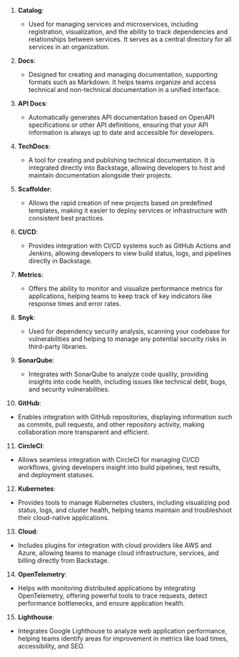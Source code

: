 1. **Catalog**:  
   - Used for managing services and microservices, including registration, visualization, and the ability to track dependencies and relationships between services. It serves as a central directory for all services in an organization.

2. **Docs**:  
   - Designed for creating and managing documentation, supporting formats such as Markdown. It helps teams organize and access technical and non-technical documentation in a unified interface.

3. **API Docs**:  
   - Automatically generates API documentation based on OpenAPI specifications or other API definitions, ensuring that your API information is always up to date and accessible for developers.

4. **TechDocs**:  
   - A tool for creating and publishing technical documentation. It is integrated directly into Backstage, allowing developers to host and maintain documentation alongside their projects.

5. **Scaffolder**:  
   - Allows the rapid creation of new projects based on predefined templates, making it easier to deploy services or infrastructure with consistent best practices.

6. **CI/CD**:  
   - Provides integration with CI/CD systems such as GitHub Actions and Jenkins, allowing developers to view build status, logs, and pipelines directly in Backstage.

7. **Metrics**:  
   - Offers the ability to monitor and visualize performance metrics for applications, helping teams to keep track of key indicators like response times and error rates.

8. **Snyk**:  
   - Used for dependency security analysis, scanning your codebase for vulnerabilities and helping to manage any potential security risks in third-party libraries.

9. **SonarQube**:  
   - Integrates with SonarQube to analyze code quality, providing insights into code health, including issues like technical debt, bugs, and security vulnerabilities.

10. **GitHub**:  
   - Enables integration with GitHub repositories, displaying information such as commits, pull requests, and other repository activity, making collaboration more transparent and efficient.

11. **CircleCI**:  
   - Allows seamless integration with CircleCI for managing CI/CD workflows, giving developers insight into build pipelines, test results, and deployment statuses.

12. **Kubernetes**:  
   - Provides tools to manage Kubernetes clusters, including visualizing pod status, logs, and cluster health, helping teams maintain and troubleshoot their cloud-native applications.

13. **Cloud**:  
   - Includes plugins for integration with cloud providers like AWS and Azure, allowing teams to manage cloud infrastructure, services, and billing directly from Backstage.

14. **OpenTelemetry**:  
   - Helps with monitoring distributed applications by integrating OpenTelemetry, offering powerful tools to trace requests, detect performance bottlenecks, and ensure application health.

15. **Lighthouse**:  
   - Integrates Google Lighthouse to analyze web application performance, helping teams identify areas for improvement in metrics like load times, accessibility, and SEO.
